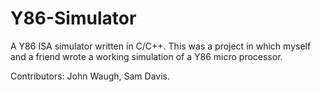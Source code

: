 # Y86-Simulator
A Y86 ISA simulator written in C/C++. This was a project in which myself and a friend wrote a working simulation of a Y86 micro processor.

Contributors: John Waugh, Sam Davis.
